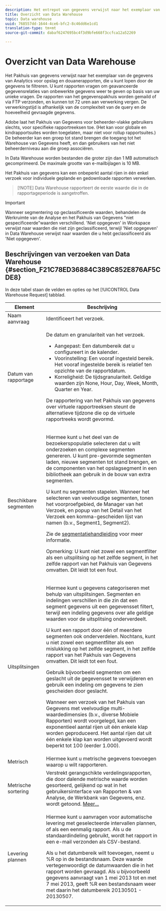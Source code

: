 ```yaml
---
description: Het entrepot van gegevens verwijst naar het exemplaar van de gegevens van Analytics voor opslag en douanerapporten, die u kunt lopen door de gegevens te filtreren. U kunt rapporten vragen om geavanceerde gegevensrelaties van onbewerkte gegevens weer te geven op basis van uw unieke vragen. De rapporten van het gegevenspakhuis worden gemaild of via FTP verzonden, en kunnen tot 72 uren aan verwerking vergen. De verwerkingstijd is afhankelijk van de complexiteit van de query en de hoeveelheid gevraagde gegevens.
title: Overzicht van Data Warehouse
topic: Data warehouse
uuid: 768557dd-1644-4ce6-bfc2-8c46dd6e1cd1
translation-type: tm+mt
source-git-commit: dabaf6247695bc4f3d9bfe668f3ccfca12a52269

---
```



# Overzicht van Data Warehouse

Het Pakhuis van gegevens verwijst naar het exemplaar van de gegevens van Analytics voor opslag en douanerapporten, die u kunt lopen door de gegevens te filtreren. U kunt rapporten vragen om geavanceerde gegevensrelaties van onbewerkte gegevens weer te geven op basis van uw unieke vragen. De rapporten van het gegevenspakhuis worden gemaild of via FTP verzonden, en kunnen tot 72 uren aan verwerking vergen. De verwerkingstijd is afhankelijk van de complexiteit van de query en de hoeveelheid gevraagde gegevens.

Adobe laat het Pakhuis van Gegevens voor beheerder-vlakke gebruikers slechts, voor specifieke rapportreeksen toe. (Het kan voor globale en kindrapportsuites worden toegelaten, maar niet voor rollup rapportsuites.) De beheerder kan een groep tot stand brengen die toegang tot het Warehouse van Gegevens heeft, en dan gebruikers van het niet beheerderniveau aan die groep associëren.

In Data Warehouse worden bestanden die groter zijn dan 1 MB automatisch gecomprimeerd. De maximale grootte van e-mailbijlagen is 10 MB.

Het Pakhuis van gegevens kan een onbeperkt aantal rijen in één enkel verzoek voor individuele geplande en gedownloade rapporten verwerken.

>[!NOTE] Data Warehouse rapporteert de eerste waarde die in de rapportageperiode is aangetroffen.

>[!IMPORTANT]
>
>Wanneer segmentering op geclassificeerde waarden, behandelen de Werkruimte van de Analyse en het Pakhuis van Gegevens &quot;niet gespecificeerde&quot;waarden verschillend. &#39;Niet opgegeven&#39; in Workspace verwijst naar waarden die niet zijn geclassificeerd, terwijl &#39;Niet opgegeven&#39; in Data Warehouse verwijst naar waarden die u hebt geclassificeerd als &#39;Niet opgegeven&#39;.

## Beschrijvingen van verzoeken van Data Warehouse {#section_F21C78ED36884C389C852E876AF5CDE8}

In deze tabel staan de velden en opties op het [!UICONTROL Data Warehouse Request] tabblad.

<table id="table_7325A2466866460E8B0AF7D696152713"> 
 <thead> 
  <tr> 
   <th colname="col1" class="entry"> Element </th> 
   <th colname="col2" class="entry"> Beschrijving </th> 
  </tr> 
 </thead>
 <tbody> 
  <tr> 
   <td colname="col1"> <span class="wintitle"> Naam aanvraag</span> </td> 
   <td colname="col2"> Identificeert het verzoek. </td> 
  </tr> 
  <tr> 
   <td colname="col1"> <span class="wintitle"> Datum van rapportage</span> </td> 
   <td colname="col2"> <p>De datum en granulariteit van het verzoek. </p> 
    <ul id="ul_C00F4529BD9E4113B517A61751B1DD5C"> 
     <li id="li_4D7C26812DF94ED7B64F985309541F46"> <span class="wintitle"> Aangepast</span>: Een datumbereik dat u configureert in de kalender. </li> 
     <li id="li_2B272087006847148A936350D1B2D523"> <span class="wintitle"> Voorinstelling</span>: Een vooraf ingesteld bereik. Het vooraf ingestelde bereik is relatief ten opzichte van de rapportdatum. </li> 
     <li id="li_745989965BB94D489FF7046587E13C42"> <span class="wintitle"> Korreligheid</span>: De tijdsgranulariteit. Geldige waarden zijn None, Hour, Day, Week, Month, Quarter en Year. </li> 
    </ul> <p>De rapportering van het Pakhuis van gegevens over virtuele rapportreeksen steunt de alternatieve tijdzone die op de virtuele rapportreeks wordt gevormd. </p> </td> 
  </tr> 
  <tr> 
   <td colname="col1"> <span class="wintitle"> Beschikbare segmenten</span> </td> 
   <td colname="col2"> <p>Hiermee kunt u het deel van de bezoekerspopulatie selecteren dat u wilt onderzoeken en complexe segmenten genereren. U kunt pre-gevormde segmenten laden, nieuwe segmenten tot stand brengen, en de componenten van het opslagsegment in een bibliotheek aan gebruik in de bouw van extra segmenten. </p> <p>U kunt nu segmenten stapelen. Wanneer het selecteren van veelvoudige segmenten, tonen het voorproefgebied, de Manager van het Verzoek, en popup van het Detail van het Verzoek een komma-gescheiden lijst van namen (b.v., Segment1, Segment2). </p> <p>Zie de <a href="/help/components/c-segmentation/seg-home.md"> segmentatiehandleiding</a> voor meer informatie. </p> <p>Opmerking:  U kunt niet zowel een segmentfilter als een uitsplitsing op het zelfde segment, in het zelfde rapport van het Pakhuis van Gegevens omvatten. Dit leidt tot een fout. </p> </td> 
  </tr> 
  <tr> 
   <td colname="col1"> <span class="wintitle"> Uitsplitsingen</span> </td> 
   <td colname="col2"> <p>Hiermee kunt u gegevens categoriseren met behulp van uitsplitsingen. Segmenten en indelingen verschillen in die zin dat een segment gegevens uit een gegevensset filtert, terwijl een indeling gegevens over alle geldige waarden voor de uitsplitsing onderverdeelt. </p> U kunt een rapport door één of meerdere segmenten ook onderverdelen. Nochtans, kunt u niet zowel een segmentfilter als een mislukking op het zelfde segment, in het zelfde rapport van het Pakhuis van Gegevens omvatten. Dit leidt tot een fout. <p> Gebruik bijvoorbeeld segmenten om een geslacht uit de gegevensset te verwijderen en gebruik een indeling om gegevens te zien gescheiden door geslacht. </p> <p>Wanneer een verzoek van het Pakhuis van Gegevens met veelvoudige multi-waardedimensies (b.v., diverse Mobiele Rapporten) wordt voorgelegd, kan een exponentieel aantal rijen uit één enkele klap worden geproduceerd. Het aantal rijen dat uit één enkele klap kan worden uitgevoerd wordt beperkt tot 100 (eerder 1.000). </p> </td> 
  </tr> 
  <tr> 
   <td colname="col1"> <span class="wintitle"> Metrisch</span> </td> 
   <td colname="col2">Hiermee kunt u metrische gegevens toevoegen waarop u wilt rapporteren. </td> 
  </tr> 
  <tr> 
   <td colname="col1"><span class="wintitle"> Metrische sortering</span> </td> 
   <td colname="col2">Verstrekt gerangschikte verdelingsrapporten, die door dalende metrische waarde worden gesorteerd, gelijkend op wat in het gebruikersinterface van Rapporten &amp; van Analyse, de Werkbank van Gegevens, enz. wordt getoond. <a href="/help/export/data-warehouse/sorting-by-metric.md"  > Meer...</a> </td> 
  </tr> 
  <tr> 
   <td colname="col1"> <span class="wintitle"> Levering plannen</span> </td> 
   <td colname="col2"> <p>Hiermee kunt u aanvragen voor automatische levering met geselecteerde intervallen plannen, of als een eenmalig rapport. Als u de standaardindeling gebruikt, wordt het rapport in een e-mail verzonden als CSV-bestand. </p> <p>Als u het datumbereik wilt toevoegen, neemt u <span class="filepath"> %R</span> op in de bestandsnaam. Deze waarde vertegenwoordigt de datumwaarden die in het rapport worden gevraagd. Als u bijvoorbeeld gegevens aanvraagt van 1 mei 2013 tot en met 7 mei 2013, geeft <span class="filepath"> %R</span> een bestandsnaam weer met daarin het datumbereik 20130501 - 20130507. </p> </td> 
  </tr> 
 </tbody> 
</table>

